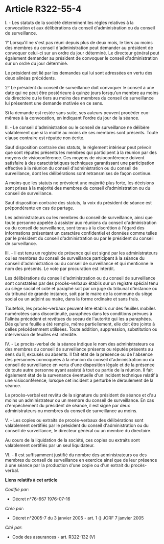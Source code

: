 # Article R322-55-4

I. - Les statuts de la société déterminent les règles relatives à la convocation et aux délibérations du conseil
d'administration ou du conseil de surveillance.

1° Lorsqu'il ne s'est pas réuni depuis plus de deux mois, le tiers au moins des membres du conseil d'administration peut
demander au président de convoquer celui-ci sur un ordre du jour déterminé. Le directeur général peut également demander au
président de convoquer le conseil d'administration sur un ordre du jour déterminé.

Le président est lié par les demandes qui lui sont adressées en vertu des deux alinéas précédents.

2° Le président du conseil de surveillance doit convoquer le conseil à une date qui ne peut être postérieure à quinze jours
lorsqu'un membre au moins du directoire ou le tiers au moins des membres du conseil de surveillance lui présentent une
demande motivée en ce sens.

Si la demande est restée sans suite, ses auteurs peuvent procéder eux-mêmes à la convocation, en indiquant l'ordre du jour de
la séance.

II. - Le conseil d'administration ou le conseil de surveillance ne délibère valablement que si la moitié au moins de ses
membres sont présents. Toute clause contraire est réputée non écrite.

Sauf disposition contraire des statuts, le règlement intérieur peut prévoir que sont réputés présents les membres qui
participent à la réunion par des moyens de visioconférence. Ces moyens de visioconférence doivent satisfaire à des
caractéristiques techniques garantissant une participation effective à la réunion du conseil d'administration ou du conseil
de surveillance, dont les délibérations sont retransmises de façon continue.

A moins que les statuts ne prévoient une majorité plus forte, les décisions sont prises à la majorité des membres du conseil
d'administration ou du conseil de surveillance.

Sauf disposition contraire des statuts, la voix du président de séance est prépondérante en cas de partage.

Les administrateurs ou les membres du conseil de surveillance, ainsi que toute personne appelée à assister aux réunions du
conseil d'administration ou du conseil de surveillance, sont tenus à la discrétion à l'égard des informations présentant un
caractère confidentiel et données comme telles par le président du conseil d'administration ou par le président du conseil de
surveillance.

III. - Il est tenu un registre de présence qui est signé par les administrateurs ou les membres du conseil de surveillance
participant à la séance du conseil d'administration ou du conseil de surveillance et qui mentionne le nom des présents. Le
vote par procuration est interdit.

Les délibérations du conseil d'administration ou du conseil de surveillance sont constatées par des procès-verbaux établis
sur un registre spécial tenu au siège social et coté et paraphé soit par un juge du tribunal d'instance ou du tribunal de
grande instance, soit par le maire de la commune du siège social ou un adjoint au maire, dans la forme ordinaire et sans
frais.

Toutefois, les procès-verbaux peuvent être établis sur des feuilles mobiles numérotées sans discontinuité, paraphées dans les
conditions prévues à l'alinéa précédent et revêtues du sceau de l'autorité qui les a paraphées. Dès qu'une feuille a été
remplie, même partiellement, elle doit être jointe à celles précédemment utilisées. Toute addition, suppression, substitution
ou interversion de feuilles est interdite.

IV. - Le procès-verbal de la séance indique le nom des administrateurs ou des membres du conseil de surveillance présents ou
réputés présents au sens du II, excusés ou absents. Il fait état de la présence ou de l'absence des personnes convoquées à la
réunion du conseil d'administration ou du conseil de surveillance en vertu d'une disposition légale et de la présence de
toute autre personne ayant assisté à tout ou partie de la réunion. Il fait également état de la survenance éventuelle d'un
incident technique relatif à une visioconférence, lorsque cet incident a perturbé le déroulement de la séance.

Le procès-verbal est revêtu de la signature du président de séance et d'au moins un administrateur ou un membre du conseil de
surveillance. En cas d'empêchement du président de séance, il est signé par deux administrateurs ou membres du conseil de
surveillance au moins.

V. - Les copies ou extraits de procès-verbaux des délibérations sont valablement certifiés par le président du conseil
d'administration ou du conseil de surveillance, le directeur général ou un membre du directoire.

Au cours de la liquidation de la société, ces copies ou extraits sont valablement certifiés par un seul liquidateur.

VI. - Il est suffisamment justifié du nombre des administrateurs ou des membres du conseil de surveillance en exercice ainsi
que de leur présence à une séance par la production d'une copie ou d'un extrait du procès-verbal.

**Liens relatifs à cet article**

_Codifié par_:

  - Décret n°76-667 1976-07-16

_Créé par_:

  - Décret n°2005-7 du 3 janvier 2005 - art. 1 () JORF 7 janvier 2005

_Cité par_:

  - Code des assurances - art. R322-132 (V)
